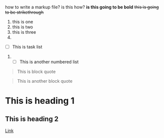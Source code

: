 how to write a markup file?
is this how?
**is this going to be bold**
~~this is going to be strikethrough~~


1. this is one
2. this is two
3. this is three
4. 

- [ ] This is task list
1) - [ ] This is another numbered list
> This is block quote

> This is another block quote


# This is heading 1
## This is heading 2
<!-- This is html comment -->

[Link](https://www.google.com "Google")
